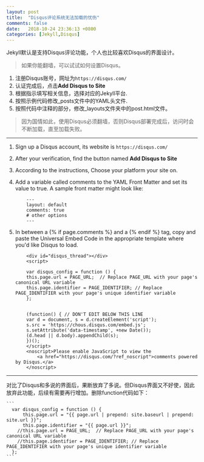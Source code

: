 ```yaml
---
layout: post
title:  "Disqus评论系统无法加载的忧伤"
comments: false
date:   2018-10-24 23:36:13 +0800
categories: [Jekyll,Disqus]
---
```


Jekyll默认是支持Disqus评论功能，个人也比较喜欢Disqus的界面设计。
> 如果你能翻墙，可以试试如何设置Disqus。

1. 注册Disqus账号，网址为`https://disqus.com/`
2. 认证完成后，点击<strong>Add Disqus to Site</strong>
3. 根据指示填写相关信息，选择对应的Jekyll平台.
4. 按照示例代码修改_posts文件中的YAML头文件.
5. 按照代码中注释的部分，修改_layouts文件夹中的post.html文件。

> 因为国情如此，使用Disqus必须翻墙，否则Disqus部署完成后，访问时会不断加载，直至加载失败。

-------

1. Sign up a Disqus account, its website is `https://disqus.com/`
2. After your verification, find the button named <strong>Add Disqus to Site</strong>
3. According to the instructions, Choose your platform your site on.
4. Add a variable called comments to the YAML Front Matter and set its value to true. A sample front matter might look like:<br>
    ```
        ---
        layout: default
        comments: true
        # other options
        ---
    ```
5. In between a {% if page.comments %} and a {% endif %} tag, copy and paste the Universal Embed Code in the appropriate template where you'd like Disqus to load.

    ```
        <div id="disqus_thread"></div>
        <script>
    
        var disqus_config = function () {
        this.page.url = PAGE_URL;  // Replace PAGE_URL with your page's canonical URL variable
        this.page.identifier = PAGE_IDENTIFIER; // Replace PAGE_IDENTIFIER with your page's unique identifier variable
        };
        
        
        (function() { // DON'T EDIT BELOW THIS LINE
        var d = document, s = d.createElement('script');
        s.src = 'https://chous.disqus.com/embed.js';
        s.setAttribute('data-timestamp', +new Date());
        (d.head || d.body).appendChild(s);
        })();
        </script>
        <noscript>Please enable JavaScript to view the 
            <a href="https://disqus.com/?ref_noscript">comments powered by Disqus.</a>
        </noscript>                           
    ```

-------

对比了Disqus和多说的界面后，果断放弃了多说。但Disqus界面又不好使，因此放弃此功能，后续有需要再行增加。删除function代码如下：

    ```
      var disqus_config = function () {
          this.page.url = "{{ page.url | prepend: site.baseurl | prepend: site.url }}";
          this.page.identifier = "{{ page.url }}";
        //this.page.url = PAGE_URL;  // Replace PAGE_URL with your page's canonical URL variable
        //this.page.identifier = PAGE_IDENTIFIER; // Replace PAGE_IDENTIFIER with your page's unique identifier variable
      };
    ```
